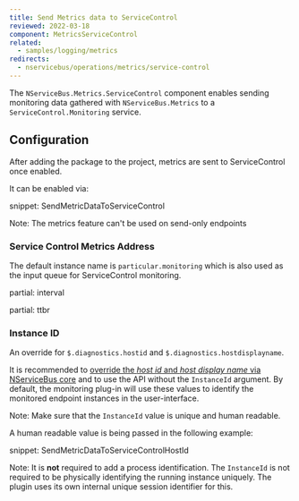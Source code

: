 ```yaml
---
title: Send Metrics data to ServiceControl
reviewed: 2022-03-18
component: MetricsServiceControl
related:
  - samples/logging/metrics
redirects:
  - nservicebus/operations/metrics/service-control
---
```



The `NServiceBus.Metrics.ServiceControl` component enables sending monitoring data gathered with `NServiceBus.Metrics` to a `ServiceControl.Monitoring` service.

## Configuration

After adding the package to the project, metrics are sent to ServiceControl once enabled.

It can be enabled via:

snippet: SendMetricDataToServiceControl

Note: The metrics feature can't be used on send-only endpoints


### Service Control Metrics Address

The default instance name is `particular.monitoring` which is also used as the input queue for ServiceControl monitoring.

partial: interval

partial: ttbr

### Instance ID

An override for `$.diagnostics.hostid` and `$.diagnostics.hostdisplayname`.

It is recommended to [override the *host id* and *host display name* via NServiceBus core](/nservicebus/hosting/override-hostid.md) and to use the API without the `InstanceId` argument. By default, the monitoring plug-in will use these values to identify the monitored endpoint instances in the user-interface.

Note: Make sure that the `InstanceId` value is unique and human readable.

A human readable value is being passed in the following example:

snippet: SendMetricDataToServiceControlHostId

Note: It is **not** required to add a process identification. The `InstanceId` is not required to be physically identifying the running instance uniquely. The plugin uses its own internal unique session identifier for this.
